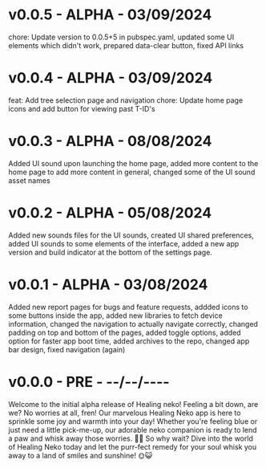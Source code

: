 # v0.0.5 - ALPHA - 03/09/2024
chore: Update version to 0.0.5+5 in pubspec.yaml, updated some UI elements which didn't work, prepared data-clear button, fixed API links

# v0.0.4 - ALPHA - 03/09/2024
feat: Add tree selection page and navigation
chore: Update home page icons and add button for viewing past T-ID's

# v0.0.3 - ALPHA - 08/08/2024

Added UI sound upon launching the home page, added more content to the home page to add more content in general, changed some of the UI sound asset names 

# v0.0.2 - ALPHA - 05/08/2024

Added new sounds files for the UI sounds, created UI shared preferences, added UI sounds to some elements of the interface, added a new app version and build indicator at the bottom of the settings page. 

# v0.0.1 - ALPHA - 03/08/2024

Added new report pages for bugs and feature requests, addded icons to some buttons inside the app, added new libraries to fetch device information, changed the navigation to actually navigate correctly, changed padding on top and bottom of the pages, added toggle options, added option for faster app boot time, added archives to the repo, changed app bar design, fixed navigation (again)

# v0.0.0 - PRE - --/--/----

Welcome to the initial alpha release of Healing neko! Feeling a bit down, are we? No worries at all, fren! Our marvelous Healing Neko app is here to sprinkle some joy and warmth into your day! Whether you're feeling blue or just need a little pick-me-up, our adorable neko companion is ready to lend a paw and whisk away those worries. 🐾✨ So why wait? Dive into the world of Healing Neko today and let the purr-fect remedy for your soul whisk you away to a land of smiles and sunshine! 🌞😺